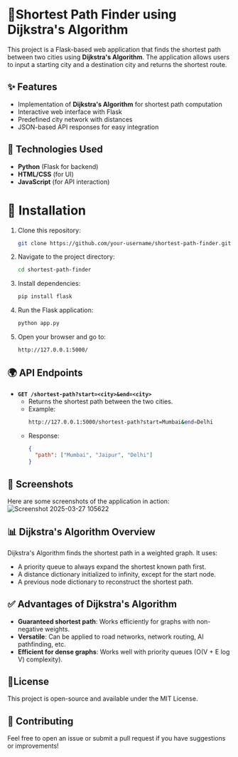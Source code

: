 # 🚀Shortest Path Finder using Dijkstra's Algorithm

This project is a Flask-based web application that finds the shortest path between two cities using **Dijkstra's Algorithm**. The application allows users to input a starting city and a destination city and returns the shortest route.

## ✨ Features
- Implementation of **Dijkstra's Algorithm** for shortest path computation
- Interactive web interface with Flask
- Predefined city network with distances
- JSON-based API responses for easy integration

## 🚀 Technologies Used
- **Python** (Flask for backend)
- **HTML/CSS** (for UI)
- **JavaScript** (for API interaction)

# 📌 Installation
1. Clone this repository:
   ```sh
   git clone https://github.com/your-username/shortest-path-finder.git
   ```
2. Navigate to the project directory:
   ```sh
   cd shortest-path-finder
   ```
3. Install dependencies:
   ```sh
   pip install flask
   ```
4. Run the Flask application:
   ```sh
   python app.py
   ```
5. Open your browser and go to:
   ```sh
   http://127.0.0.1:5000/
   ```

## 🌍  API Endpoints
- **`GET /shortest-path?start=<city>&end=<city>`**
  - Returns the shortest path between the two cities.
  - Example:
    ```sh
    http://127.0.0.1:5000/shortest-path?start=Mumbai&end=Delhi
    ```
  - Response:
    ```json
    {
      "path": ["Mumbai", "Jaipur", "Delhi"]
    }
    ```
## 📸 Screenshots
Here are some screenshots of the application in action:
![Screenshot 2025-03-27 105622](https://github.com/user-attachments/assets/18bacb32-a3b2-4b08-8240-4cf0975efb22)


## 📊 Dijkstra's Algorithm Overview
Dijkstra's Algorithm finds the shortest path in a weighted graph. It uses:
- A priority queue to always expand the shortest known path first.
- A distance dictionary initialized to infinity, except for the start node.
- A previous node dictionary to reconstruct the shortest path.

## ✅  Advantages of Dijkstra's Algorithm
- **Guaranteed shortest path**: Works efficiently for graphs with non-negative weights.
- **Versatile**: Can be applied to road networks, network routing, AI pathfinding, etc.
- **Efficient for dense graphs**: Works well with priority queues (O(V + E log V) complexity).

## 📜License
This project is open-source and available under the MIT License.

## 🤝 Contributing
Feel free to open an issue or submit a pull request if you have suggestions or improvements!
